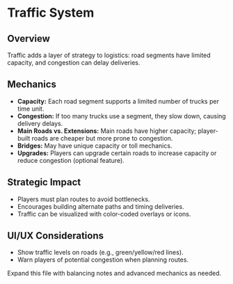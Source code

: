 # Traffic System

## Overview
Traffic adds a layer of strategy to logistics: road segments have limited capacity, and congestion can delay deliveries.

## Mechanics
- **Capacity:** Each road segment supports a limited number of trucks per time unit.
- **Congestion:** If too many trucks use a segment, they slow down, causing delivery delays.
- **Main Roads vs. Extensions:** Main roads have higher capacity; player-built roads are cheaper but more prone to congestion.
- **Bridges:** May have unique capacity or toll mechanics.
- **Upgrades:** Players can upgrade certain roads to increase capacity or reduce congestion (optional feature).

## Strategic Impact
- Players must plan routes to avoid bottlenecks.
- Encourages building alternate paths and timing deliveries.
- Traffic can be visualized with color-coded overlays or icons.

## UI/UX Considerations
- Show traffic levels on roads (e.g., green/yellow/red lines).
- Warn players of potential congestion when planning routes.

Expand this file with balancing notes and advanced mechanics as needed. 